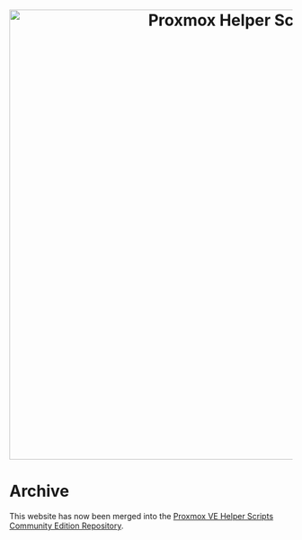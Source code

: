 <h1 align="center">
  <a href="https://proxmoxve-scripts.com" target="_blank"><img src="https://proxmoxve-scripts.com/defaultimg.png" alt="Proxmox Helper Scripts" width="800"></a>
</h1>

# Archive
This website has now been merged into the [Proxmox VE Helper Scripts Community Edition Repository](https://github.com/community-scripts/ProxmoxVE). 
